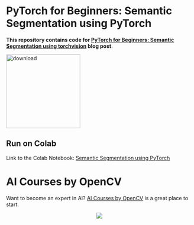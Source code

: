 # PyTorch for Beginners: Semantic Segmentation using PyTorch

**This repository contains code for [PyTorch for Beginners: Semantic Segmentation using torchvision](https://www.learnopencv.com/pytorch-for-beginners-semantic-segmentation-using-torchvision/) blog post**.

[<img src="https://learnopencv.com/wp-content/uploads/2022/07/download-button-e1657285155454.png" alt="download" width="200">](https://www.dropbox.com/sh/scvq59bk1el63id/AAAVXrUE0aI6bz6t0O4WXCP1a?dl=1)

## Run on Colab

Link to the Colab Notebook: [Semantic Segmentation using PyTorch](https://colab.research.google.com/github/spmallick/learnopencv/blob/master/PyTorch-Segmentation-torchvision/intro-seg.ipynb)


# AI Courses by OpenCV

Want to become an expert in AI? [AI Courses by OpenCV](https://opencv.org/courses/) is a great place to start. 

<a href="https://opencv.org/courses/">
<p align="center"> 
<img src="https://www.learnopencv.com/wp-content/uploads/2020/04/AI-Courses-By-OpenCV-Github.png">
</p>
</a>

